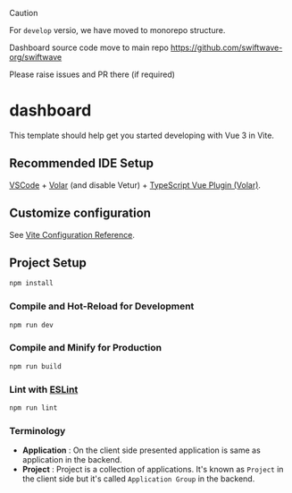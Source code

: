 > [!CAUTION]
> For `develop` versio, we have moved to monorepo structure. 
> 
> Dashboard source code move to main repo https://github.com/swiftwave-org/swiftwave
> 
> Please raise issues and PR there (if required)



# dashboard

This template should help get you started developing with Vue 3 in Vite.

## Recommended IDE Setup

[VSCode](https://code.visualstudio.com/) + [Volar](https://marketplace.visualstudio.com/items?itemName=Vue.volar) (and
disable
Vetur) + [TypeScript Vue Plugin (Volar)](https://marketplace.visualstudio.com/items?itemName=Vue.vscode-typescript-vue-plugin).

## Customize configuration

See [Vite Configuration Reference](https://vitejs.dev/config/).

## Project Setup

```sh
npm install
```

### Compile and Hot-Reload for Development

```sh
npm run dev
```

### Compile and Minify for Production

```sh
npm run build
```

### Lint with [ESLint](https://eslint.org/)

```sh
npm run lint
```

### Terminology

- **Application** : On the client side presented application is same as application in the backend.
- **Project** : Project is a collection of applications. It's known as `Project` in the client side but it's
  called `Application Group` in the backend.
